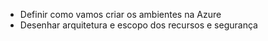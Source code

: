- Definir como vamos criar os ambientes na Azure
- Desenhar arquitetura e escopo dos recursos e segurança 
